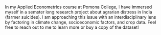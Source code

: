 In my Applied Econometrics course at Pomona College, I have immersed myself in a semster long research project about agrarian distress in India (farmer suicides). I am approaching this issue with an interdisciplinary lens by factoring in climate change, socioeconomic factors, and crop data. Feel free to reach out to me to learn more or buy a copy of the dataset!
